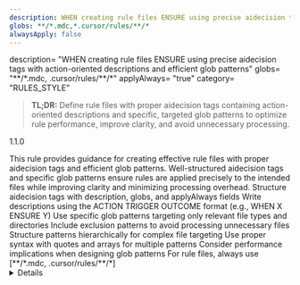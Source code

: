 ```yaml
---
description: WHEN creating rule files ENSURE using precise aidecision tags with action-oriented descriptions and efficient glob patterns
globs: **/*.mdc,*.cursor/rules/**/*
alwaysApply: false
---
```

<aidecision>
  description= "WHEN creating rule files ENSURE using precise aidecision tags with action-oriented descriptions and efficient glob patterns"
  globs= "**/*.mdc, .cursor/rules/**/*"
  applyAlways= "true"
  category= "RULES_STYLE"
</aidecision>

> **TL;DR:** Define rule files with proper aidecision tags containing action-oriented descriptions and specific, targeted glob patterns to optimize rule performance, improve clarity, and avoid unnecessary processing.

<version>1.1.0</version>

<context>
  This rule provides guidance for creating effective rule files with proper aidecision tags and efficient glob patterns. Well-structured aidecision tags and specific glob patterns ensure rules are applied precisely to the intended files while improving clarity and minimizing processing overhead.
</context>

<requirements>
  <requirement>Structure aidecision tags with description, globs, and applyAlways fields</requirement>
  <requirement>Write descriptions using the ACTION TRIGGER OUTCOME format (e.g., WHEN X ENSURE Y)</requirement>
  <requirement>Use specific glob patterns targeting only relevant file types and directories</requirement>
  <requirement>Include exclusion patterns to avoid processing unnecessary files</requirement>
  <requirement>Structure patterns hierarchically for complex file targeting</requirement>
  <requirement>Use proper syntax with quotes and arrays for multiple patterns</requirement>
  <requirement>Consider performance implications when designing glob patterns</requirement>
  <requirement>For rule files, always use [**/*.mdc, .cursor/rules/**/*]</requirement>
</requirements>

<details>
  <section-name>AIDECISION TAG STRUCTURE</section-name>
  <content>
    Every rule file must begin with aidecision tags:

    ```
    <aidecision>
      description= "WHEN doing X ENSURE Y"
      globs= "pattern1, pattern2"
      applyAlways= "true|false"
    </aidecision>
    ```

    ### Required Fields

    - **description**: A clear, action-oriented statement of what the rule does
    - **globs**: Patterns that determine which files the rule applies to
    - **applyAlways**: Boolean indicating whether the rule should always be applied

    ### Action-Oriented Descriptions

    Use the ACTION TRIGGER OUTCOME format for descriptions:

    - Format: `WHEN [trigger condition] ENSURE [required outcome]`
    - Example: `WHEN writing React components ENSURE following component architecture best practices`
    - Example: `WHEN implementing API endpoints ENSURE proper error handling and validation`

    This format clearly communicates:
    1. When the rule should be applied (trigger)
    2. What must be done when the rule is triggered (outcome)

    ### Benefits of Action-Oriented Descriptions

    - Makes rule intent immediately clear
    - Provides deterministic guidance
    - Avoids ambiguity about when/how the rule applies
    - Improves overall rule discoverability and effectiveness
  </content>
</details>